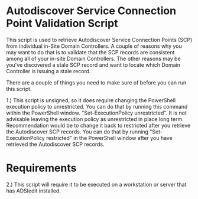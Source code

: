 # Autodiscover Service Connection Point Validation Script

This script is used to retrieve Autodiscover Service Connection Points (SCP) from individual in-Site Domain Controllers. A couple of reasons why you may want to do that is to validate that the SCP records are consistent among all of your in-site Domain Controllers. The other reasons may be you've discovered a stale SCP record and want to locate which Domain Controller is issuing a stale record.

 

There are a couple of things you need to make sure of before you can run this script.

 

1.) This script is unsigned, so it does require changing the PowerShell execution policy to unrestricted. You can do that by running this command within the PowerShell window. "Set-ExecutionPolicy unrestricted". It is not advisable leaving the execution policy as unrestricted in place long term. Recommendation would be to change it back to restricted after you retrieve the Autodiscover SCP records. You can do that by running "Set-ExecutionPolicy restricted" in the PowerShell window after you have retrieved the Autodiscover SCP records.

 
# Requirements

2.) This script will require it to be executed on a workstation or server that has ADSIedit installed.
